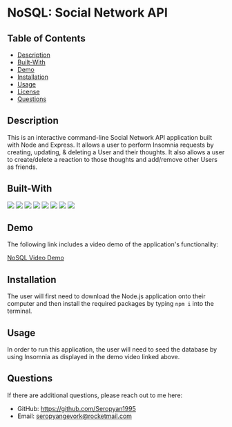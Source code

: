 # NoSQL: Social Network API

## Table of Contents
* [Description](#description)
* [Built-With](#built-with)
* [Demo](#demo)
* [Installation](#installation)
* [Usage](#usage)
* [License](#license)
* [Questions](#questions)

## Description

This is an interactive command-line Social Network API application built with Node and Express. It allows a user to perform Insomnia requests by creating, updating, & deleting a User and their thoughts. It also allows a user to create/delete a reaction to those thoughts and add/remove other Users as friends.

## Built-With

<p>
  <img src="https://img.shields.io/badge/-MongoDB-ff69b4" />
  <img src="https://img.shields.io/badge/-Mongoose-brightgreen" />
  <img src="https://img.shields.io/badge/-Insomnia-red" />
  <img src="https://img.shields.io/badge/-Javascript-blueviolet" />
  <img src="https://img.shields.io/badge/-Express-grey" />
  <img src="https://img.shields.io/badge/JSON-orange"  />
  <img src="https://img.shields.io/badge/-Node-green" />
  <img src="https://img.shields.io/badge/-DayJS-blue" />
</p>

## Demo

The following link includes a video demo of the application's functionality:

[NoSQL Video Demo](https://drive.google.com/file/d/1xhdze1BLKVv7Vb_zT2PUVKSP50nzbDxc/view)


## Installation

The user will first need to download the Node.js application onto their computer and then install the required packages by typing `npm i` into the terminal.

## Usage

In order to run this application, the user will need to seed the database by using Insomnia as displayed in the demo video linked above.

## Questions

If there are additional questions, please reach out to me here:

* GitHub: https://github.com/Seropyan1995
* Email: seropyangevork@rocketmail.com
